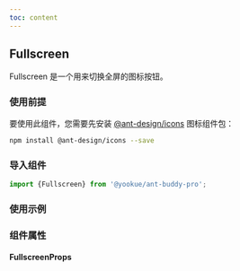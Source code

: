 ```yaml
---
toc: content
---
```


## Fullscreen

Fullscreen 是一个用来切换全屏的图标按钮。

### 使用前提

要使用此组件，您需要先安装 <a href='https://github.com/ant-design/ant-design-icons' target='_blank'>@ant-design/icons</a> 图标组件包：

```bash
npm install @ant-design/icons --save
```

### 导入组件

```jsx | pure
import {Fullscreen} from '@yookue/ant-buddy-pro';
```

### 使用示例

<code src="./demo.zh-CN.tsx"></code>

### 组件属性

#### FullscreenProps

<API src="@/field/Fullscreen/index.tsx" hideTitle></API>
